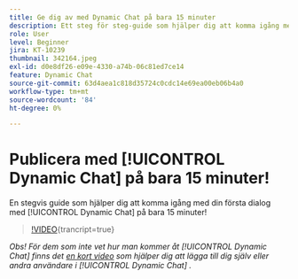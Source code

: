 ```yaml
---
title: Ge dig av med Dynamic Chat på bara 15 minuter
description: Ett steg för steg-guide som hjälper dig att komma igång med din första dialog med Dynamic Chat på bara 15 minuter!
role: User
level: Beginner
jira: KT-10239
thumbnail: 342164.jpeg
exl-id: d0e8df26-e09e-4330-a74b-06c81ed7ce14
feature: Dynamic Chat
source-git-commit: 63d4aea1c818d35724c0cdc14e69ea00eb06b4a0
workflow-type: tm+mt
source-wordcount: '84'
ht-degree: 0%

---
```


# Publicera med [!UICONTROL Dynamic Chat] på bara 15 minuter!

En stegvis guide som hjälper dig att komma igång med din första dialog med [!UICONTROL Dynamic Chat] på bara 15 minuter!

>[!VIDEO](https://video.tv.adobe.com/v/342164/?quality=12&learn=on){trancript=true}

*Obs! För dem som inte vet hur man kommer åt [!UICONTROL Dynamic Chat] finns det [en kort video](https://experienceleague.adobe.com/docs/marketo-learn/tutorials/dynamic-chat/user-management.html?lang=sv-SE) som hjälper dig att lägga till dig själv eller andra användare i [!UICONTROL Dynamic Chat] .*
